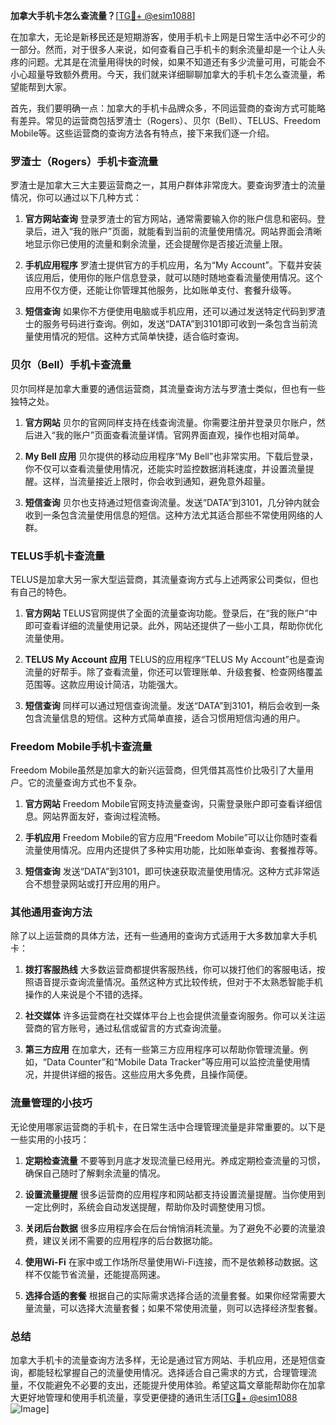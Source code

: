 **加拿大手机卡怎么查流量？**[[TG💪+ @esim1088](https://t.me/s/esim1088)]

在加拿大，无论是新移民还是短期游客，使用手机卡上网是日常生活中必不可少的一部分。然而，对于很多人来说，如何查看自己手机卡的剩余流量却是一个让人头疼的问题。尤其是在流量用得快的时候，如果不知道还有多少流量可用，可能会不小心超量导致额外费用。今天，我们就来详细聊聊加拿大的手机卡怎么查流量，希望能帮到大家。

首先，我们要明确一点：加拿大的手机卡品牌众多，不同运营商的查询方式可能略有差异。常见的运营商包括罗渣士（Rogers）、贝尔（Bell）、TELUS、Freedom Mobile等。这些运营商的查询方法各有特点，接下来我们逐一介绍。

### **罗渣士（Rogers）手机卡查流量**

罗渣士是加拿大三大主要运营商之一，其用户群体非常庞大。要查询罗渣士的流量情况，你可以通过以下几种方式：

1. **官方网站查询**
   登录罗渣士的官方网站，通常需要输入你的账户信息和密码。登录后，进入“我的账户”页面，就能看到当前的流量使用情况。网站界面会清晰地显示你已使用的流量和剩余流量，还会提醒你是否接近流量上限。

2. **手机应用程序**
   罗渣士提供官方的手机应用，名为“My Account”。下载并安装该应用后，使用你的账户信息登录，就可以随时随地查看流量使用情况。这个应用不仅方便，还能让你管理其他服务，比如账单支付、套餐升级等。

3. **短信查询**
   如果你不方便使用电脑或手机应用，还可以通过发送特定代码到罗渣士的服务号码进行查询。例如，发送“DATA”到3101即可收到一条包含当前流量使用情况的短信。这种方式简单快捷，适合临时查询。

### **贝尔（Bell）手机卡查流量**

贝尔同样是加拿大重要的通信运营商，其流量查询方法与罗渣士类似，但也有一些独特之处。

1. **官方网站**
   贝尔的官网同样支持在线查询流量。你需要注册并登录贝尔账户，然后进入“我的账户”页面查看流量详情。官网界面直观，操作也相对简单。

2. **My Bell 应用**
   贝尔提供的移动应用程序“My Bell”也非常实用。下载后登录，你不仅可以查看流量使用情况，还能实时监控数据消耗速度，并设置流量提醒。这样，当流量接近上限时，你会收到通知，避免意外超量。

3. **短信查询**
   贝尔也支持通过短信查询流量。发送“DATA”到3101，几分钟内就会收到一条包含流量使用信息的短信。这种方法尤其适合那些不常使用网络的人群。

### **TELUS手机卡查流量**

TELUS是加拿大另一家大型运营商，其流量查询方式与上述两家公司类似，但也有自己的特色。

1. **官方网站**
   TELUS官网提供了全面的流量查询功能。登录后，在“我的账户”中即可查看详细的流量使用记录。此外，网站还提供了一些小工具，帮助你优化流量使用。

2. **TELUS My Account 应用**
   TELUS的应用程序“TELUS My Account”也是查询流量的好帮手。除了查看流量，你还可以管理账单、升级套餐、检查网络覆盖范围等。这款应用设计简洁，功能强大。

3. **短信查询**
   同样可以通过短信查询流量。发送“DATA”到3101，稍后会收到一条包含流量信息的短信。这种方式简单直接，适合习惯用短信沟通的用户。

### **Freedom Mobile手机卡查流量**

Freedom Mobile虽然是加拿大的新兴运营商，但凭借其高性价比吸引了大量用户。它的流量查询方式也不复杂。

1. **官方网站**
   Freedom Mobile官网支持流量查询，只需登录账户即可查看详细信息。网站界面友好，查询过程流畅。

2. **手机应用**
   Freedom Mobile的官方应用“Freedom Mobile”可以让你随时查看流量使用情况。应用内还提供了多种实用功能，比如账单查询、套餐推荐等。

3. **短信查询**
   发送“DATA”到3101，即可快速获取流量使用情况。这种方式非常适合不想登录网站或打开应用的用户。

### **其他通用查询方法**

除了以上运营商的具体方法，还有一些通用的查询方式适用于大多数加拿大手机卡：

1. **拨打客服热线**
   大多数运营商都提供客服热线，你可以拨打他们的客服电话，按照语音提示查询流量情况。虽然这种方式比较传统，但对于不太熟悉智能手机操作的人来说是个不错的选择。

2. **社交媒体**
   许多运营商在社交媒体平台上也会提供流量查询服务。你可以关注运营商的官方账号，通过私信或留言的方式查询流量。

3. **第三方应用**
   在加拿大，还有一些第三方应用程序可以帮助你管理流量。例如，“Data Counter”和“Mobile Data Tracker”等应用可以监控流量使用情况，并提供详细的报告。这些应用大多免费，且操作简便。

### **流量管理的小技巧**

无论使用哪家运营商的手机卡，在日常生活中合理管理流量是非常重要的。以下是一些实用的小技巧：

1. **定期检查流量**
   不要等到月底才发现流量已经用光。养成定期检查流量的习惯，确保自己随时了解剩余流量的情况。

2. **设置流量提醒**
   很多运营商的应用程序和网站都支持设置流量提醒。当你使用到一定比例时，系统会自动发送提醒，帮助你及时调整使用习惯。

3. **关闭后台数据**
   很多应用程序会在后台悄悄消耗流量。为了避免不必要的流量浪费，建议关闭不需要的应用程序的后台数据功能。

4. **使用Wi-Fi**
   在家中或工作场所尽量使用Wi-Fi连接，而不是依赖移动数据。这样不仅能节省流量，还能提高网速。

5. **选择合适的套餐**
   根据自己的实际需求选择合适的流量套餐。如果你经常需要大量流量，可以选择大流量套餐；如果不常使用流量，则可以选择经济型套餐。

### **总结**

加拿大手机卡的流量查询方法多样，无论是通过官方网站、手机应用，还是短信查询，都能轻松掌握自己的流量使用情况。选择适合自己需求的方式，合理管理流量，不仅能避免不必要的支出，还能提升使用体验。希望这篇文章能帮助你在加拿大更好地管理和使用手机流量，享受更便捷的通讯生活[[TG💪+ @esim1088](https://t.me/s/esim1088) ![Image](https://i.postimg.cc/4NQfJmqS/Snipaste-2025-05-13-00-14-12.png)]